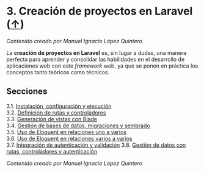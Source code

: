 # 3. Creación de proyectos en Laravel ([↑](../README.md))

_Contenido creado por Manuel Ignacio López Quintero_

La **creación de proyectos en Laravel** es, sin lugar a dudas, una manera perfecta para aprender y consolidar las habilidades en el desarrollo de aplicaciones web con este *framework* web, ya que se ponen en práctica los conceptos tanto teóricos como técnicos.

## Secciones

3.1. [Instalación, configuración y ejecución](3.1.md)<br />
3.2. [Definición de rutas y controladores](3.2.md)<br />
3.3. [Generación de vistas con Blade](3.3.md)<br />
3.4. [Gestión de bases de datos, migraciones y sembrado](3.4.md)<br />
3.5. [Uso de Eloquent en relaciones uno a varios](3.5.md)<br />
3.6. [Uso de Eloquent en relaciones varios a varios](3.6.md)<br />
3.7. [Integración de autenticación y validación](3.7.md)
3.8. [Gestión de datos con rutas, controladores y autenticación](3.8.md)

_Contenido creado por Manuel Ignacio López Quintero_

